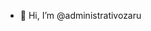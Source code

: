 - 👋 Hi, I’m @administrativozaru


<!---
administrativozaru/administrativozaru is a ✨ special ✨ repository because its `README.md` (this file) appears on your GitHub profile.
You can click the Preview link to take a look at your changes.
--->
